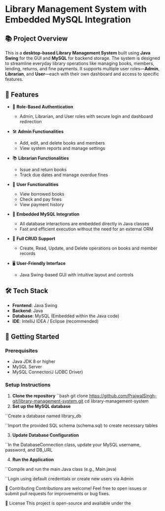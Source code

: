 # Library Management System with Embedded MySQL Integration

## 📚 Project Overview

This is a **desktop-based Library Management System** built using **Java Swing** for the GUI and **MySQL** for backend storage. The system is designed to streamline everyday library operations like managing books, members, lending, returns, and fine payments. It supports multiple user roles—**Admin**, **Librarian**, and **User**—each with their own dashboard and access to specific features.

## 🎯 Features

- 🔐 **Role-Based Authentication**
  - Admin, Librarian, and User roles with secure login and dashboard redirection

- 🛠️ **Admin Functionalities**
  - Add, edit, and delete books and members
  - View system reports and manage settings

- 📚 **Librarian Functionalities**
  - Issue and return books
  - Track due dates and manage overdue fines

- 👤 **User Functionalities**
  - View borrowed books
  - Check and pay fines
  - View payment history

- 💾 **Embedded MySQL Integration**
  - All database interactions are embedded directly in Java classes
  - Fast and efficient execution without the need for an external ORM

- 🔄 **Full CRUD Support**
  - Create, Read, Update, and Delete operations on books and member records

- 🖥️ **User-Friendly Interface**
  - Java Swing-based GUI with intuitive layout and controls

## 🛠️ Tech Stack

- **Frontend**: Java Swing
- **Backend**: Java
- **Database**: MySQL (Embedded within the Java code)
- **IDE**: IntelliJ IDEA / Eclipse (recommended)

## 🚀 Getting Started

### Prerequisites

- Java JDK 8 or higher
- MySQL Server
- MySQL Connector/J (JDBC Driver)

### Setup Instructions

1. **Clone the repository**
   ``bash
   git clone https://github.com/PrajwalSingh-git/library-management-system.git
   cd library-management-system
2. **Set up the MySQL database**

  ``Create a database named library_db

  ``Import the provided SQL schema (schema.sql) to create necessary tables

3. **Update Database Configuration**

  ``In the DatabaseConnection class, update your MySQL username, password, and DB_URL

4. **Run the Application**

  ``Compile and run the main Java class (e.g., Main.java)

  ``Login using default credentials or create new users via Admin


🙌 Contributing
Contributions are welcome! Feel free to open issues or submit pull requests for improvements or bug fixes.

📃 License
This project is open-source and available under the
